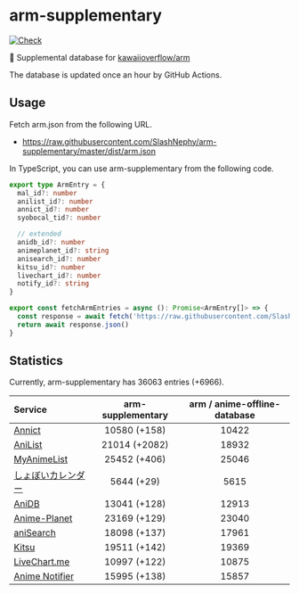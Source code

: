 # arm-supplementary

[![Check](https://github.com/SlashNephy/arm-supplementary/actions/workflows/check-node.yml/badge.svg)](https://github.com/SlashNephy/arm-supplementary/actions/workflows/check-node.yml)

💊 Supplemental database for [kawaiioverflow/arm](https://github.com/kawaiioverflow/arm)

The database is updated once an hour by GitHub Actions.

## Usage

Fetch arm.json from the following URL.

- https://raw.githubusercontent.com/SlashNephy/arm-supplementary/master/dist/arm.json

In TypeScript, you can use arm-supplementary from the following code.

```TypeScript
export type ArmEntry = {
  mal_id?: number
  anilist_id?: number
  annict_id?: number
  syobocal_tid?: number

  // extended
  anidb_id?: number
  animeplanet_id?: string
  anisearch_id?: number
  kitsu_id?: number
  livechart_id?: number
  notify_id?: string
}

export const fetchArmEntries = async (): Promise<ArmEntry[]> => {
  const response = await fetch('https://raw.githubusercontent.com/SlashNephy/arm-supplementary/master/dist/arm.json')
  return await response.json()
}
```

## Statistics

Currently, arm-supplementary has 36063 entries (+6966).

| Service                                     | arm-supplementary | arm / anime-offline-database |
| :------------------------------------------ | :---------------: | :--------------------------: |
| [Annict](https://annict.com)                |   10580 (+158)    |            10422             |
| [AniList](https://anilist.co)               |   21014 (+2082)   |            18932             |
| [MyAnimeList](https://myanimelist.net)      |   25452 (+406)    |            25046             |
| [しょぼいカレンダー](https://cal.syoboi.jp) |    5644 (+29)     |             5615             |
| [AniDB](https://anidb.net)                  |   13041 (+128)    |            12913             |
| [Anime-Planet](https://anime-planet.com)    |   23169 (+129)    |            23040             |
| [aniSearch](https://anisearch.com)          |   18098 (+137)    |            17961             |
| [Kitsu](https://kitsu.io)                   |   19511 (+142)    |            19369             |
| [LiveChart.me](https://livechart.me)        |   10997 (+122)    |            10875             |
| [Anime Notifier](https://notify.moe)        |   15995 (+138)    |            15857             |
